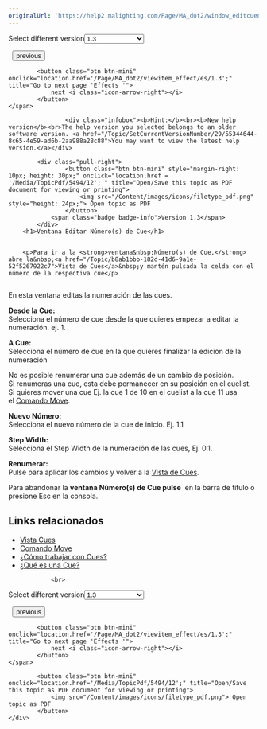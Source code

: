 ```yaml
---
originalUrl: 'https://help2.malighting.com/Page/MA_dot2/window_editcuenumbers/es/1.3'
---
```


<div class="topic-navigation">

<div class="pull-right">
	<span class="pull-left">


<div class="pull-left">
<form action="/Topic/SetCurrentVersionNumber" class="form-inline" id="frmTagSelector" method="post">	<span class="form-mini">
		<div class="input-prepend"><span class="add-on">Select different version</span><select autocomplete="off" id="versionNumberId" name="versionNumberId" onchange="$(this).closest('#frmTagSelector').submit();" style="width: 120px;"><option value="">- latest -</option>
<option value="3">1.1</option>
<option value="7">1.2</option>
<option selected="selected" value="12">1.3</option>
<option value="16">1.5</option>
<option value="29">1.9</option>
</select></div>
		<input data-val="true" data-val-number="The field Int32 must be a number." data-val-required="The Int32 field is required." id="ProductId" name="ProductId" type="hidden" value="7">
		<input id="CurrentGuid" name="CurrentGuid" type="hidden" value="55344644-8c65-4e59-ad6b-2aa988a28c88">
	</span>
</form></div>&nbsp;	</span>
	<span class="pull-right" style="white-space: nowrap;">
			<button class="btn btn-mini" onclick="location.href='/Page/MA_dot2/ViewItem_DMX/es/1.3'; " title="Go to previous page 'DMX '">
				<i class="icon-arrow-left"></i> previous
			</button>

			<button class="btn btn-mini" onclick="location.href='/Page/MA_dot2/viewitem_effect/es/1.3';" title="Go to next page 'Effects '">
				next <i class="icon-arrow-right"></i> 
			</button>
	</span>
</div>
<div class="clear-fix" style="margin-bottom: 10px"></div>
</div>

					<div class="infobox"><b>Hint:</b><br><b>New help version</b><br>The help version you selected belongs to an older software version. <a href="/Topic/SetCurrentVersionNumber/29/55344644-8c65-4e59-ad6b-2aa988a28c88">You may want to view the latest help version.</a></div>

			<div class="pull-right">
					<button class="btn btn-mini" style="margin-right: 10px; height: 30px;" onclick="location.href = '/Media/TopicPdf/5494/12'; " title="Open/Save this topic as PDF document for viewing or printing">
						<img src="/Content/images/icons/filetype_pdf.png" style="height: 24px;"> Open topic as PDF
					</button>
				<span class="badge badge-info">Version 1.3</span>
			</div>
		<h1>Ventana Editar Número(s) de Cue</h1>


		<p>Para ir a la <strong>ventana&nbsp;Número(s) de Cue,</strong> abre la&nbsp;<a href="/Topic/b8ab1bbb-182d-41d6-9a1e-52f5267922c7">Vista de Cues</a>&nbsp;y mantén pulsada la celda con el número de la respectiva cue</p>

<p><span class="image_gray_border"><img alt="" src="/Media/Image/Dot2_ViewsandWindows_EditCueNumbers01_1-0.PNG"></span></p>

<p>En esta ventana editas la numeración de las cues.</p>

<p><strong>Desde la Cue:</strong><br>
Selecciona el número de cue desde la que quieres empezar a editar la numeración. ej. 1.</p>

<p><strong>A Cue:</strong><br>
Selecciona el número de cue en la que quieres finalizar la edición de la numeración&nbsp;</p>

<div class="important">No es posible renumerar una cue además de un cambio de posición.<br>
Si renumeras una cue, esta debe permanecer en su posición en el cuelist.<br>
Si quieres mover una cue&nbsp;Ej. la&nbsp;cue 1 de 10 en el&nbsp;cuelist a la cue&nbsp;11 usa el&nbsp;<a href="/Topic/210421fb-24b5-4a20-a719-c2ca85b8f002">Comando Move</a>.</div>

<p><strong>Nuevo Número:</strong><br>
Selecciona el nuevo número de la cue de inicio. Ej. 1.1</p>

<p><strong>Step Width:</strong><br>
Selecciona el Step&nbsp;Width de la numeración de las cues, Ej. 0.1.</p>

<p><strong>Renumerar:</strong><br>
Pulse para aplicar los cambios y volver a la&nbsp;<a href="/Topic/b8ab1bbb-182d-41d6-9a1e-52f5267922c7">Vista de Cues</a>.</p>

<p>Para abandonar la&nbsp;<strong>ventana&nbsp;Número(s) de Cue pulse</strong>&nbsp;<img alt="" src="/Media/Image/Dot2_ViewsandWindows_ControlElements_TitleBar08_1-0.PNG">&nbsp;en la barra de título o presione&nbsp;<span class="hardkey">Esc</span>&nbsp;en la consola.</p>

<a name="toc_header_anchor_1" id="toc_header_anchor_1" class="topic-toc-item"></a><h2>Links relacionados</h2>

<ul>
	<li><a href="/Topic/b8ab1bbb-182d-41d6-9a1e-52f5267922c7">Vista Cues</a></li>
	<li><a href="/Topic/210421fb-24b5-4a20-a719-c2ca85b8f002">Comando Move</a></li>
	<li><a href="/Topic/511081dd-5ffb-4aaa-8d09-a0859b0d0a19">¿Cómo trabajar con Cues?</a></li>
	<li><a href="/Topic/d0a671eb-91c4-45b5-bba6-aa5138f0e343">¿Qué es una Cue?</a></li>
</ul>


				<br>
<div class="topic-navigation">

<div class="pull-right">
	<span class="pull-left">


<div class="pull-left">
<form action="/Topic/SetCurrentVersionNumber" class="form-inline" id="frmTagSelector" method="post">	<span class="form-mini">
		<div class="input-prepend"><span class="add-on">Select different version</span><select autocomplete="off" id="versionNumberId" name="versionNumberId" onchange="$(this).closest('#frmTagSelector').submit();" style="width: 120px;"><option value="">- latest -</option>
<option value="3">1.1</option>
<option value="7">1.2</option>
<option selected="selected" value="12">1.3</option>
<option value="16">1.5</option>
<option value="29">1.9</option>
</select></div>
		<input data-val="true" data-val-number="The field Int32 must be a number." data-val-required="The Int32 field is required." id="ProductId" name="ProductId" type="hidden" value="7">
		<input id="CurrentGuid" name="CurrentGuid" type="hidden" value="55344644-8c65-4e59-ad6b-2aa988a28c88">
	</span>
</form></div>&nbsp;	</span>
	<span class="pull-right" style="white-space: nowrap;">
			<button class="btn btn-mini" onclick="location.href='/Page/MA_dot2/ViewItem_DMX/es/1.3'; " title="Go to previous page 'DMX '">
				<i class="icon-arrow-left"></i> previous
			</button>

			<button class="btn btn-mini" onclick="location.href='/Page/MA_dot2/viewitem_effect/es/1.3';" title="Go to next page 'Effects '">
				next <i class="icon-arrow-right"></i> 
			</button>
	</span>
</div>
	<div class="clear-fix"></div>
	<div class="pull-right">
	
			<button class="btn btn-mini" onclick="location.href='/Media/TopicPdf/5494/12';" title="Open/Save this topic as PDF document for viewing or printing">
				<img src="/Content/images/icons/filetype_pdf.png"> Open topic as PDF
			</button>
	</div>
<div class="clear-fix" style="margin-bottom: 10px"></div>
</div>

	
